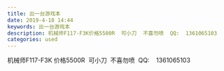 ```yaml
---
title: 出一台游戏本
date: 2019-4-18 14:44
keywords: 出一台游戏本
description: 机械师F117-F3K价格5500R  可小刀  不喜勿喷  QQ:  1361065103
categories: used
---
```

<td class="t_f" id="postmessage_3539506">

机械师F117-F3K 价格5500R  可小刀  不喜勿喷  QQ:    1361065103<br/>
<img alt="" border="0" class="zoom" data-cf-modified-66fec267f249ebe1c99a5f23-="" file="http://www.flw.ph/data/appbyme/upload/image/201904/18/9kFl27LLgYGY.jpg" id="aimg_t7reL" lazyloadthumb="1" onclick="" onmouseover="" src="http://www.flw.ph/data/appbyme/upload/image/201904/18/9kFl27LLgYGY.jpg"/><br/>
<br/>
<img alt="" border="0" class="zoom" data-cf-modified-66fec267f249ebe1c99a5f23-="" file="http://www.flw.ph/data/appbyme/upload/image/201904/18/191Ofxr30wH2.jpg" id="aimg_uCHLa" lazyloadthumb="1" onclick="" onmouseover="" src="http://www.flw.ph/data/appbyme/upload/image/201904/18/191Ofxr30wH2.jpg"/><br/>
<br/>
<img alt="" border="0" class="zoom" data-cf-modified-66fec267f249ebe1c99a5f23-="" file="http://www.flw.ph/data/appbyme/upload/image/201904/18/HvF7aZWhRjun.jpg" id="aimg_v4Es0" lazyloadthumb="1" onclick="" onmouseover="" src="http://www.flw.ph/data/appbyme/upload/image/201904/18/HvF7aZWhRjun.jpg"/><br/>
<br/>
</td>
